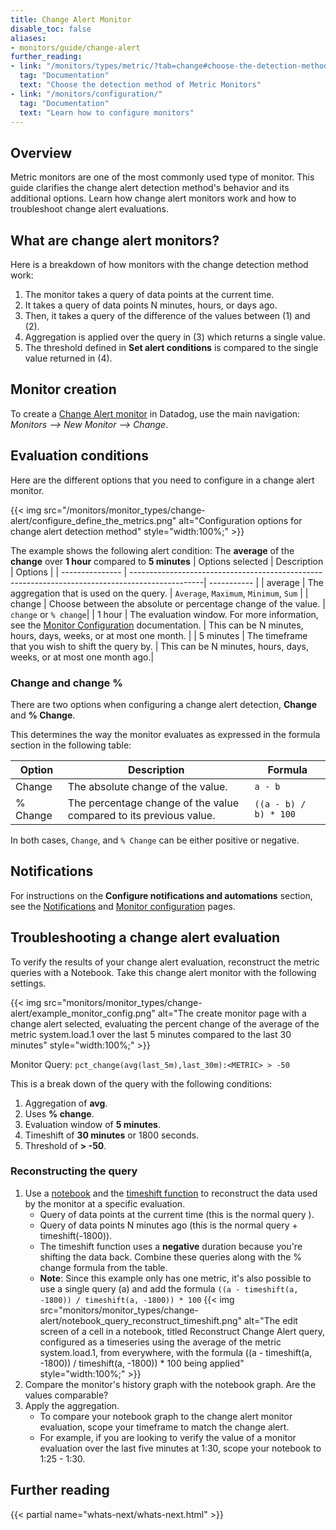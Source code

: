 ```yaml
---
title: Change Alert Monitor
disable_toc: false
aliases:
- monitors/guide/change-alert
further_reading:
- link: "/monitors/types/metric/?tab=change#choose-the-detection-method"
  tag: "Documentation"
  text: "Choose the detection method of Metric Monitors"
- link: "/monitors/configuration/"
  tag: "Documentation"
  text: "Learn how to configure monitors"
---
```


## Overview

Metric monitors are one of the most commonly used type of monitor. This guide clarifies the change alert detection method's behavior and its additional options. Learn how change alert monitors work and how to troubleshoot change alert evaluations.

## What are change alert monitors?
Here is a breakdown of how monitors with the change detection method work: 
1. The monitor takes a query of data points at the current time.
1. It takes a query of data points N minutes, hours, or days ago.
1. Then, it takes a query of the difference of the values between (1) and (2).
1. Aggregation is applied over the query in (3) which returns a single value.
1. The threshold defined in **Set alert conditions** is compared to the single value returned in (4).

## Monitor creation

To create a [Change Alert monitor][9] in Datadog, use the main navigation: *Monitors --> New Monitor --> Change*.

## Evaluation conditions

Here are the different options that you need to configure in a change alert monitor.

{{< img src="/monitors/monitor_types/change-alert/configure_define_the_metrics.png" alt="Configuration options for change alert detection method" style="width:100%;" >}}

The example shows the following alert condition:
The **average** of the **change** over **1 hour** compared to **5 minutes**
| Options selected | Description                                                                                     | Options |
| ---------------  | ------------------------------------------------------------------------------------------------| ----------- |
| average          | The aggregation that is used on the query.                                                      | `Average`, `Maximum`, `Minimum`, `Sum` |
| change           | Choose between the absolute or percentage change of the value.                                  | `change` or `% change`|
| 1 hour           | The evaluation window. For more information, see the [Monitor Configuration][1] documentation.  | This can be N minutes, hours, days, weeks, or at most one month. |
| 5 minutes        | The timeframe that you wish to shift the query by.                                              | This can be N minutes, hours, days, weeks, or at most one month ago.|

### Change and change %

There are two options when configuring a change alert detection, **Change** and **% Change**. 

This determines the way the monitor evaluates as expressed in the formula section in the following table:

| Option   | Description                                                        | Formula              |
| -------  | ------------------------------------------------------------------ | -------------------- |
| Change   | The absolute change of the value.                                  | `a - b`              |
| % Change | The percentage change of the value compared to its previous value. | `((a - b) / b) * 100`|

In both cases, `Change`, and `% Change` can be either positive or negative. 

## Notifications

For instructions on the **Configure notifications and automations** section, see the [Notifications][7] and [Monitor configuration][8] pages.

## Troubleshooting a change alert evaluation

To verify the results of your change alert evaluation, reconstruct the metric queries with a Notebook. 
Take this change alert monitor with the following settings. 

{{< img src="monitors/monitor_types/change-alert/example_monitor_config.png" alt="The create monitor page with a change alert selected, evaluating the percent change of the average of the metric system.load.1 over the last 5 minutes compared to the last 30 minutes" style="width:100%;" >}}

Monitor Query:
```pct_change(avg(last_5m),last_30m):<METRIC> > -50```

This is a break down of the query with the following conditions:
1. Aggregation of **avg**.
2. Uses **% change**.
3. Evaluation window of **5 minutes**.
4. Timeshift of **30 minutes** or 1800 seconds.
5. Threshold of **> -50**.

### Reconstructing the query

1. Use a [notebook][2] and the [timeshift function][3] to reconstruct the data used by the monitor at a specific evaluation. 
    - Query of data points at the current time (this is the normal query <QUERY>).
    - Query of data points N minutes ago (this is the normal query + timeshift(-1800)).
    - The timeshift function uses a **negative** duration because you're shifting the data back. Combine these queries along with the % change formula from the table.
    - **Note**: Since this example only has one metric, it's also possible to use a single query (a) and add the formula `((a - timeshift(a, -1800)) / timeshift(a, -1800)) * 100`
    {{< img src="monitors/monitor_types/change-alert/notebook_query_reconstruct_timeshift.png" alt="The edit screen of a cell in a notebook, titled Reconstruct Change Alert query, configured as a timeseries using the average of the metric system.load.1, from everywhere, with the formula ((a - timeshift(a, -1800)) / timeshift(a, -1800)) * 100 being applied" style="width:100%;" >}}
2. Compare the monitor's history graph with the notebook graph. Are the values comparable?
3. Apply the aggregation. 
    - To compare your notebook graph to the change alert monitor evaluation, scope your timeframe to match the change alert. 
    - For example, if you are looking to verify the value of a monitor evaluation over the last five minutes at 1:30, scope your notebook to 1:25 - 1:30. 

## Further reading

{{< partial name="whats-next/whats-next.html" >}}

[1]: /monitors/configuration/#evaluation-window
[2]: /monitors/status/#investigate-a-monitor-in-a-notebook
[3]: /dashboards/functions/timeshift/
[7]: /monitors/notify/
[8]: /monitors/configuration/?tab=thresholdalert#configure-notifications-and-automations
[9]: https://app.datadoghq.com/monitors/create/metric/change
